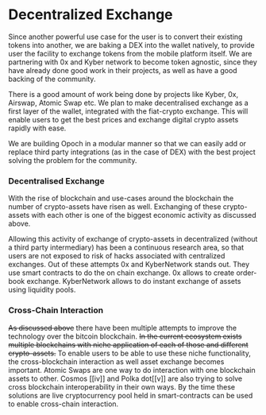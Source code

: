 # Decentralized Exchange

Since another powerful use case for the user is to convert their existing tokens into another, we are baking a DEX into the wallet natively, to provide user the facility to exchange tokens from the mobile platform itself. We are partnering with 0x and Kyber network to become token agnostic, since they have already done good work in their projects, as well as have a good backing of the community.

There is a good amount of work being done by projects like Kyber, 0x, Airswap, Atomic Swap etc. We plan to make decentralised exchange as a first layer of the wallet, integrated with the fiat-crypto exchange. This will enable users to get the best prices and exchange digital crypto assets rapidly with ease.

We are building Opoch in a modular manner so that we can easily add or replace third party integrations \(as in the case of DEX\) with the best project solving the problem for the community.



### Decentralised Exchange

With the rise of blockchain and use-cases around the blockchain the number of crypto-assets have risen as well. Exchanging of these crypto-assets with each other is one of the biggest economic activity as discussed above.

Allowing this activity of exchange of crypto-assets in decentralized \(without a third party intermediary\) has been a continuous research area, so that users are not exposed to risk of hacks associated with centralized exchanges. Out of these attempts 0x and KyberNetwork stands out. They use smart contracts to do the on chain exchange. 0x allows to create order-book exchange. KyberNetwork allows to do instant exchange of assets using liquidity pools.

### Cross-Chain Interaction

~~As discussed above~~ there have been multiple attempts to improve the technology over the bitcoin blockchain. ~~In the current ecosystem exists multiple blockchains with niche application of each of those and different crypto-assets.~~ To enable users to be able to use these niche functionality, the cross-blockchain interaction as well asset exchange becomes important. Atomic Swaps are one way to do interaction with one blockchain assets to other. Cosmos \[\[iv\]\] and Polka dot\[\[v\]\] are also trying to solve cross blockchain interoperability in their own ways. By the time these solutions are live cryptocurrency pool held in smart-contracts can be used to enable cross-chain interaction.

